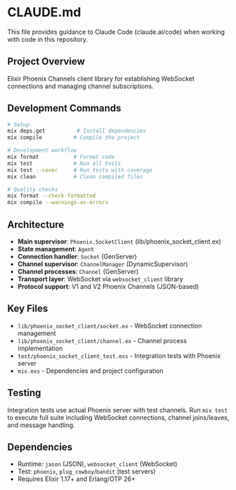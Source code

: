 # CLAUDE.md

This file provides guidance to Claude Code (claude.ai/code) when working with code in this repository.

## Project Overview
Elixir Phoenix Channels client library for establishing WebSocket connections and managing channel subscriptions.

## Development Commands
```bash
# Setup
mix deps.get          # Install dependencies
mix compile          # Compile the project

# Development workflow
mix format           # Format code
mix test             # Run all tests
mix test --cover     # Run tests with coverage
mix clean            # Clean compiled files

# Quality checks
mix format --check-formatted
mix compile --warnings-as-errors
```

## Architecture
- **Main supervisor**: `Phoenix.SocketClient` (lib/phoenix_socket_client.ex)
- **State management**: `Agent`
- **Connection handler**: `Socket` (GenServer)
- **Channel supervisor**: `ChannelManager` (DynamicSupervisor)
- **Channel processes**: `Channel` (GenServer)
- **Transport layer**: WebSocket via `websocket_client` library
- **Protocol support**: V1 and V2 Phoenix Channels (JSON-based)

## Key Files
- `lib/phoenix_socket_client/socket.ex` - WebSocket connection management
- `lib/phoenix_socket_client/channel.ex` - Channel process implementation
- `test/phoenix_socket_client_test.exs` - Integration tests with Phoenix server
- `mix.exs` - Dependencies and project configuration

## Testing
Integration tests use actual Phoenix server with test channels. Run `mix test` to execute full suite including WebSocket connections, channel joins/leaves, and message handling.

## Dependencies
- Runtime: `jason` (JSON), `websocket_client` (WebSocket)
- Test: `phoenix`, `plug_cowboy`/`bandit` (test servers)
- Requires Elixir 1.17+ and Erlang/OTP 26+